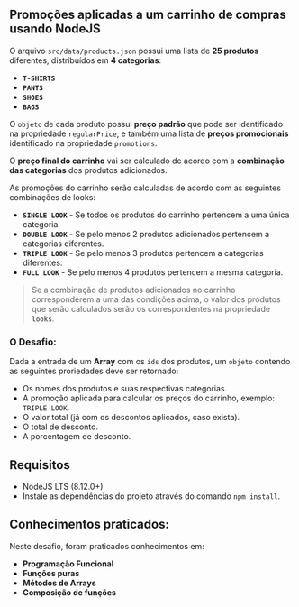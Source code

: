 
## Promoções aplicadas a um carrinho de compras usando NodeJS

O arquivo `src/data/products.json` possui uma lista de **25 produtos** diferentes,
distribuídos em **4 categorias**:

-  **`T-SHIRTS`**
-  **`PANTS`**
-  **`SHOES`**
-  **`BAGS`**

O `objeto` de cada produto possui **preço padrão** que pode ser identificado na propriedade `regularPrice`, e também  uma lista de **preços promocionais** identificado na propriedade `promotions`.

O **preço final do carrinho** vai ser calculado de acordo com a **combinação das categorias** dos produtos adicionados.

As promoções do carrinho serão calculadas de acordo com as seguintes combinações de looks:
* **`SINGLE LOOK`** - Se todos os produtos do carrinho pertencem a uma única categoria.
* **`DOUBLE LOOK`** - Se pelo menos 2 produtos adicionados pertencem a categorias diferentes.
* **`TRIPLE LOOK`**  - Se pelo menos 3 produtos pertencem a categorias diferentes.
* **`FULL LOOK`** - Se pelo menos 4 produtos pertencem a mesma categoria.

> Se a combinação de produtos adicionados no carrinho corresponderem a uma das condições acima, o valor dos produtos que serão calculados serão os correspondentes na propriedade **`looks`**.


### O Desafio:
Dada a entrada de um **Array** com os `ids` dos produtos, um `objeto` contendo as seguintes proriedades deve ser retornado:

 - Os nomes dos produtos e suas respectivas categorias.
 - A promoção aplicada para calcular os preços do carrinho, exemplo: `TRIPLE LOOK`.
 - O valor total (já com os descontos aplicados, caso exista).
 - O total de desconto.
 - A porcentagem de desconto.

## Requisitos
- NodeJS LTS (8.12.0+)
- Instale as dependências do projeto através do comando `npm install`.

## Conhecimentos praticados:

Neste desafio, foram praticados conhecimentos em:
- **Programação Funcional**
- **Funções puras**
- **Métodos de Arrays**
- **Composição de funções**
